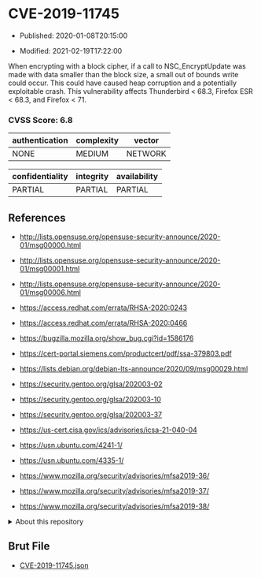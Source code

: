 # CVE-2019-11745

- Published: 2020-01-08T20:15:00

- Modified: 2021-02-19T17:22:00

When encrypting with a block cipher, if a call to NSC_EncryptUpdate was made with data smaller than the block size, a small out of bounds write could occur. This could have caused heap corruption and a potentially exploitable crash. This vulnerability affects Thunderbird < 68.3, Firefox ESR < 68.3, and Firefox < 71.

### CVSS Score: **6.8**

| authentication | complexity | vector |
| --- | --- | --- |
| NONE | MEDIUM | NETWORK |

| confidentiality | integrity | availability |
| --- | --- | --- |
| PARTIAL | PARTIAL | PARTIAL |

## References

* http://lists.opensuse.org/opensuse-security-announce/2020-01/msg00000.html

* http://lists.opensuse.org/opensuse-security-announce/2020-01/msg00001.html

* http://lists.opensuse.org/opensuse-security-announce/2020-01/msg00006.html

* https://access.redhat.com/errata/RHSA-2020:0243

* https://access.redhat.com/errata/RHSA-2020:0466

* https://bugzilla.mozilla.org/show_bug.cgi?id=1586176

* https://cert-portal.siemens.com/productcert/pdf/ssa-379803.pdf

* https://lists.debian.org/debian-lts-announce/2020/09/msg00029.html

* https://security.gentoo.org/glsa/202003-02

* https://security.gentoo.org/glsa/202003-10

* https://security.gentoo.org/glsa/202003-37

* https://us-cert.cisa.gov/ics/advisories/icsa-21-040-04

* https://usn.ubuntu.com/4241-1/

* https://usn.ubuntu.com/4335-1/

* https://www.mozilla.org/security/advisories/mfsa2019-36/

* https://www.mozilla.org/security/advisories/mfsa2019-37/

* https://www.mozilla.org/security/advisories/mfsa2019-38/

<details>
<summary>About this repository</summary> 

  This repository is part of the project [Live Hack CVE](https://github.com/Live-Hack-CVE). Main website can be found [www.live-hack.org](https://www.live-hack.org) 
  
  Made by [Sn0wAlice](https://github.com/Sn0wAlice) for the people that care about security and need to have a feed of the latest CVEs. Hope you enjoy it, don't forget to star the repo and follow me on [Twitter](https://twitter.com/Sn0wAlice) and [Github](https://github.com/Sn0wAlice). And that is my [personnal website](https://www.alice-snow.me/)

  - [Home Page](https://github.com/Live-Hack-CVE)
  - [Framework](https://github.com/Live-Hack-CVE/cve-framework)
  - [CVE database](https://github.com/Live-Hack-CVE/full_database)
  - [Changelog](https://github.com/Live-Hack-CVE/Changelog)
</details>

## Brut File

* [CVE-2019-11745.json](https://raw.githubusercontent.com/Live-Hack-CVE/full_database/main/cves/2019/CVE-2019-11745.json)

